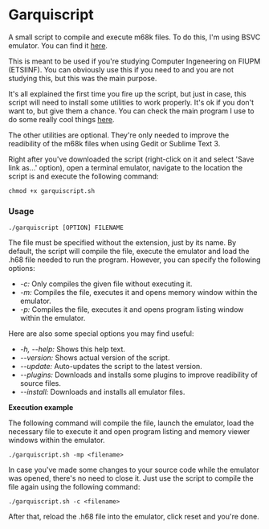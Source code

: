 # Garquiscript
A small script to compile and execute m68k files. 
To do this, I'm using BSVC emulator. You can find it <a href="http://www4.ncsu.edu/~bwmott/bsvc/" target="_blank">here</a>.

This is meant to be used if you're studying Computer Ingeneering on FIUPM (ETSIINF). You can obviously use this if
you need to and you are not studying this, but this was the main purpose.

It's all explained the first time you fire up the script, but just in case, this script will need to install some
utilities to work properly. It's ok if you don't want to, but give them a chance. You can check the main program I
use to do some really cool things <a href="https://github.com/jordansissel/xdotool" target="_blank">here</a>.

The other utilities are optional. They're only needed to improve the readibility of the m68k files when using Gedit
or Sublime Text 3.


Right after you've downloaded the script (right-click on it and select 'Save link as...' option), open a terminal
emulator, navigate to the location the script is and execute the following command:

    chmod +x garquiscript.sh
        

### Usage

    ./garquiscript [OPTION] FILENAME
    
The file must be specified without the extension, just by its name. By default, the script will compile the file,
execute the emulator and load the .h68 file needed to run the program. However, you can specify the following options:

*    *-c:* Only compiles the given file without executing it.
*    *-m:* Compiles the file, executes it and opens memory window within the emulator.
*    *-p:* Compiles the file, executes it and opens program listing window within the emulator.

Here are also some special options you may find useful:

*   *-h, --help:* Shows this help text.<br> 
*   *--version:* Shows actual version of the script.<br>
*   *--update:* Auto-updates the script to the latest version.<br>
*   *--plugins:* Downloads and installs some plugins to improve readibility of source files.<br>
*    *--install:* Downloads and installs all emulator files.

**Execution example**

The following command will compile the file, launch the emulator, load the necessary file to execute it and open program
listing and memory viewer windows within the emulator.

    ./garquiscript.sh -mp <filename> 
    
In case you've made some changes to your source code while the emulator was opened, there's no need to close it. Just use the script to compile the file again using the following command:

    ./garquiscript.sh -c <filename>
    
After that, reload the .h68 file into the emulator, click reset and you're done.
